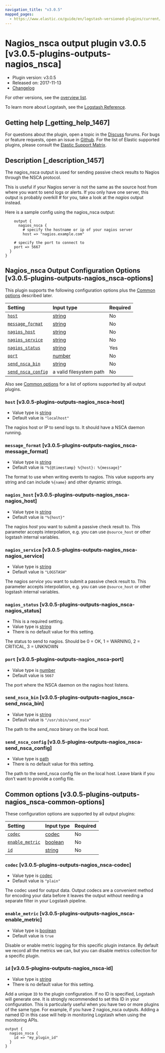 ```yaml
---
navigation_title: "v3.0.5"
mapped_pages:
  - https://www.elastic.co/guide/en/logstash-versioned-plugins/current/v3.0.5-plugins-outputs-nagios_nsca.html
---
```


# Nagios_nsca output plugin v3.0.5 [v3.0.5-plugins-outputs-nagios_nsca]

* Plugin version: v3.0.5
* Released on: 2017-11-13
* [Changelog](https://github.com/logstash-plugins/logstash-output-nagios_nsca/blob/v3.0.5/CHANGELOG.md)

For other versions, see the [overview list](output-nagios_nsca-index.md).

To learn more about Logstash, see the [Logstash Reference](https://www.elastic.co/guide/en/logstash/current/index.html).

## Getting help [_getting_help_1467]

For questions about the plugin, open a topic in the [Discuss](http://discuss.elastic.co) forums. For bugs or feature requests, open an issue in [Github](https://github.com/logstash-plugins/logstash-output-nagios_nsca). For the list of Elastic supported plugins, please consult the [Elastic Support Matrix](https://www.elastic.co/support/matrix#matrix_logstash_plugins).

## Description [_description_1457]

The nagios\_nsca output is used for sending passive check results to Nagios through the NSCA protocol.

This is useful if your Nagios server is not the same as the source host from where you want to send logs or alerts. If you only have one server, this output is probably overkill # for you, take a look at the *nagios* output instead.

Here is a sample config using the nagios\_nsca output:

```
    output {
      nagios_nsca {
        # specify the hostname or ip of your nagios server
        host => "nagios.example.com"
```

```
    # specify the port to connect to
    port => 5667
  }
}
```

## Nagios_nsca Output Configuration Options [v3.0.5-plugins-outputs-nagios_nsca-options]

This plugin supports the following configuration options plus the [Common options](v3-0-5-plugins-outputs-nagios_nsca.md#v3.0.5-plugins-outputs-nagios_nsca-common-options) described later.

| Setting | Input type | Required |
| :- | :- | :- |
| [`host`](v3-0-5-plugins-outputs-nagios_nsca.md#v3.0.5-plugins-outputs-nagios_nsca-host) | [string](/lsr/value-types.md#string) | No |
| [`message_format`](v3-0-5-plugins-outputs-nagios_nsca.md#v3.0.5-plugins-outputs-nagios_nsca-message_format) | [string](/lsr/value-types.md#string) | No |
| [`nagios_host`](v3-0-5-plugins-outputs-nagios_nsca.md#v3.0.5-plugins-outputs-nagios_nsca-nagios_host) | [string](/lsr/value-types.md#string) | No |
| [`nagios_service`](v3-0-5-plugins-outputs-nagios_nsca.md#v3.0.5-plugins-outputs-nagios_nsca-nagios_service) | [string](/lsr/value-types.md#string) | No |
| [`nagios_status`](v3-0-5-plugins-outputs-nagios_nsca.md#v3.0.5-plugins-outputs-nagios_nsca-nagios_status) | [string](/lsr/value-types.md#string) | Yes |
| [`port`](v3-0-5-plugins-outputs-nagios_nsca.md#v3.0.5-plugins-outputs-nagios_nsca-port) | [number](/lsr/value-types.md#number) | No |
| [`send_nsca_bin`](v3-0-5-plugins-outputs-nagios_nsca.md#v3.0.5-plugins-outputs-nagios_nsca-send_nsca_bin) | [string](/lsr/value-types.md#string) | No |
| [`send_nsca_config`](v3-0-5-plugins-outputs-nagios_nsca.md#v3.0.5-plugins-outputs-nagios_nsca-send_nsca_config) | a valid filesystem path | No |

Also see [Common options](v3-0-5-plugins-outputs-nagios_nsca.md#v3.0.5-plugins-outputs-nagios_nsca-common-options) for a list of options supported by all output plugins.

### `host` [v3.0.5-plugins-outputs-nagios_nsca-host]

* Value type is [string](/lsr/value-types.md#string)
* Default value is `"localhost"`

The nagios host or IP to send logs to. It should have a NSCA daemon running.

### `message_format` [v3.0.5-plugins-outputs-nagios_nsca-message_format]

* Value type is [string](/lsr/value-types.md#string)
* Default value is `"%{@timestamp} %{host}: %{message}"`

The format to use when writing events to nagios. This value supports any string and can include `%{name}` and other dynamic strings.

### `nagios_host` [v3.0.5-plugins-outputs-nagios_nsca-nagios_host]

* Value type is [string](/lsr/value-types.md#string)
* Default value is `"%{host}"`

The nagios *host* you want to submit a passive check result to. This parameter accepts interpolation, e.g. you can use `@source_host` or other logstash internal variables.

### `nagios_service` [v3.0.5-plugins-outputs-nagios_nsca-nagios_service]

* Value type is [string](/lsr/value-types.md#string)
* Default value is `"LOGSTASH"`

The nagios *service* you want to submit a passive check result to. This parameter accepts interpolation, e.g. you can use `@source_host` or other logstash internal variables.

### `nagios_status` [v3.0.5-plugins-outputs-nagios_nsca-nagios_status]

* This is a required setting.
* Value type is [string](/lsr/value-types.md#string)
* There is no default value for this setting.

The status to send to nagios. Should be 0 = OK, 1 = WARNING, 2 = CRITICAL, 3 = UNKNOWN

### `port` [v3.0.5-plugins-outputs-nagios_nsca-port]

* Value type is [number](/lsr/value-types.md#number)
* Default value is `5667`

The port where the NSCA daemon on the nagios host listens.

### `send_nsca_bin` [v3.0.5-plugins-outputs-nagios_nsca-send_nsca_bin]

* Value type is [string](/lsr/value-types.md#string)
* Default value is `"/usr/sbin/send_nsca"`

The path to the *send\_nsca* binary on the local host.

### `send_nsca_config` [v3.0.5-plugins-outputs-nagios_nsca-send_nsca_config]

* Value type is [path](/lsr/value-types.md#path)
* There is no default value for this setting.

The path to the send\_nsca config file on the local host. Leave blank if you don’t want to provide a config file.

## Common options [v3.0.5-plugins-outputs-nagios_nsca-common-options]

These configuration options are supported by all output plugins:

| Setting | Input type | Required |
| :- | :- | :- |
| [`codec`](v3-0-5-plugins-outputs-nagios_nsca.md#v3.0.5-plugins-outputs-nagios_nsca-codec) | [codec](/lsr/value-types.md#codec) | No |
| [`enable_metric`](v3-0-5-plugins-outputs-nagios_nsca.md#v3.0.5-plugins-outputs-nagios_nsca-enable_metric) | [boolean](/lsr/value-types.md#boolean) | No |
| [`id`](v3-0-5-plugins-outputs-nagios_nsca.md#v3.0.5-plugins-outputs-nagios_nsca-id) | [string](/lsr/value-types.md#string) | No |

### `codec` [v3.0.5-plugins-outputs-nagios_nsca-codec]

* Value type is [codec](/lsr/value-types.md#codec)
* Default value is `"plain"`

The codec used for output data. Output codecs are a convenient method for encoding your data before it leaves the output without needing a separate filter in your Logstash pipeline.

### `enable_metric` [v3.0.5-plugins-outputs-nagios_nsca-enable_metric]

* Value type is [boolean](/lsr/value-types.md#boolean)
* Default value is `true`

Disable or enable metric logging for this specific plugin instance. By default we record all the metrics we can, but you can disable metrics collection for a specific plugin.

### `id` [v3.0.5-plugins-outputs-nagios_nsca-id]

* Value type is [string](/lsr/value-types.md#string)
* There is no default value for this setting.

Add a unique `ID` to the plugin configuration. If no ID is specified, Logstash will generate one. It is strongly recommended to set this ID in your configuration. This is particularly useful when you have two or more plugins of the same type. For example, if you have 2 nagios\_nsca outputs. Adding a named ID in this case will help in monitoring Logstash when using the monitoring APIs.

```
output {
  nagios_nsca {
    id => "my_plugin_id"
  }
}
```
